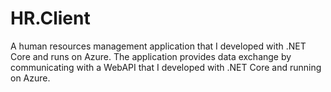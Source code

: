 # HR.Client
A human resources management application that I developed with .NET Core and runs on Azure. The application provides data exchange by communicating with a WebAPI that I developed with .NET Core and running on Azure.

